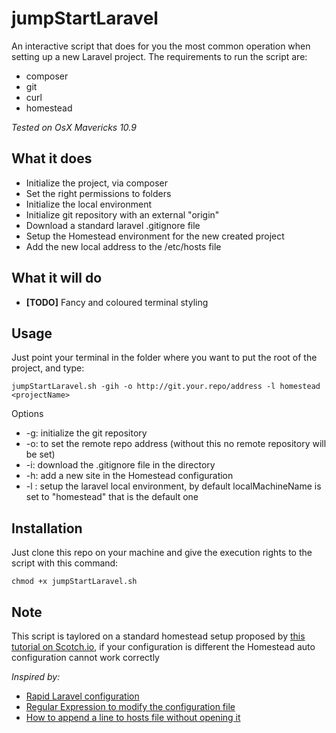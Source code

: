 jumpStartLaravel
================

An interactive script that does for you the most common operation when setting up a new Laravel project.
The requirements to run the script are:
- composer
- git
- curl
- homestead

<i>Tested on OsX Mavericks 10.9</i>

What it does
-------------

- Initialize the project, via composer
- Set the right permissions to folders
- Initialize the local environment
- Initialize git repository with an external "origin"
- Download a standard laravel .gitignore file
- Setup the Homestead environment for the new created project
- Add the new local address to the /etc/hosts file

What it will do
---------------
- <b>[TODO]</b> Fancy and coloured terminal styling

Usage
-----

Just point your terminal in the folder where you want to put the root of the project, and type:

```
jumpStartLaravel.sh -gih -o http://git.your.repo/address -l homestead  <projectName>
```

Options
- -g: initialize the git repository
- -o: to set the remote repo address (without this no remote repository will be set)
- -i: download the .gitignore file in the directory
- -h: add a new site in the Homestead configuration
- -l <localMachineName>: setup the laravel local environment, by default localMachineName is set to "homestead" that is the default one 

Installation
------------

Just clone this repo on your machine and give the execution rights to the script with this command:

```
chmod +x jumpStartLaravel.sh
```

Note
----

This script is taylored on a standard homestead setup proposed by [this tutorial on Scotch.io](http://scotch.io/tutorials/php/getting-started-with-laravel-homestead), if your configuration is different the Homestead auto configuration cannot work correctly

<i>Inspired by: </i>
- [Rapid Laravel configuration](http://fideloper.com/laravel-4-uber-quick-start-with-auth-guide)
- [Regular Expression to modify the configuration file](http://stackoverflow.com/a/5723884/811858)
- [How to append a line to hosts file without opening it](http://superuser.com/a/538763)
